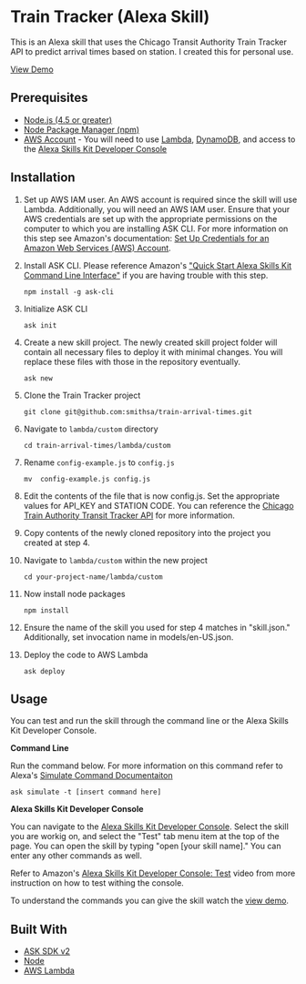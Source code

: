 # Train Tracker (Alexa Skill)

This is an Alexa skill that uses the Chicago Transit Authority Train Tracker API to predict arrival times based on station. I created this for personal use.

[View Demo](https://youtu.be/SKBHk-v7yr8)

## Prerequisites
*  [Node.js (4.5 or greater)](https://nodejs.org)
*  [Node Package Manager (npm)](https://www.npmjs.com/)
*  [AWS Account](https://aws.amazon.com/getting-started/) - You will need to use [Lambda](https://aws.amazon.com/lambda/), [DynamoDB](https://aws.amazon.com/dynamodb/), and access to the [Alexa Skills Kit Developer Console](https://developer.amazon.com/alexa/console/ask)

## Installation

1. Set up AWS IAM user. An AWS account is required since the skill will use Lambda. Additionally, you will need an AWS IAM user. Ensure that your AWS credentials are set up with the appropriate permissions on the computer to which you are installing ASK CLI. For more information on this step see Amazon's documentation: [Set Up Credentials for an Amazon Web Services (AWS) Account](https://developer.amazon.com/docs/smapi/set-up-credentials-for-an-amazon-web-services-account.html).

2. Install ASK CLI. Please reference Amazon's ["Quick Start Alexa Skills Kit Command Line Interface"](https://developer.amazon.com/docs/smapi/quick-start-alexa-skills-kit-command-line-interface.html) if you are having trouble with this step.
	```
	npm install -g ask-cli
	```

3. Initialize ASK CLI
	```
	ask init
	```

4. Create a new skill project. The newly created skill project folder will contain all necessary files to deploy it with minimal changes. You will replace these files with those in the repository eventually.
	```
	ask new
	```

5. Clone the Train Tracker  project
	```
	git clone git@github.com:smithsa/train-arrival-times.git
	```

6. Navigate to `lambda/custom` directory
    ```
    cd train-arrival-times/lambda/custom
    ```

7. Rename `config-example.js` to `config.js`
    ```
    mv  config-example.js config.js
    ```

8. Edit the contents of the file that is now config.js. Set the appropriate values for API_KEY and STATION CODE. You can reference the [Chicago Train Authority Transit Tracker API](https://www.transitchicago.com/assets/1/6/cta_Train_Tracker_API_Developer_Guide_and_Documentation.pdf) for more information.

9. Copy contents of the newly cloned repository into the project you created at step 4.

10. Navigate to `lambda/custom` within the new project
    ```
    cd your-project-name/lambda/custom
    ```

11. Now install node packages
    ```
    npm install
    ```

12. Ensure the name of the skill you used for step 4 matches in "skill.json." Additionally, set invocation name in models/en-US.json.

13. Deploy the code to AWS Lambda
	```
	ask deploy
	```

## Usage

You can test and run the skill through the command line or the Alexa Skills Kit Developer Console.

**Command Line**

Run the command below. For more information on this command refer to Alexa's [Simulate Command Documentaiton](https://developer.amazon.com/docs/smapi/ask-cli-command-reference.html#simulate-command)
```
ask simulate -t [insert command here]
```

**Alexa Skills Kit Developer Console**

You can navigate to the [Alexa Skills Kit Developer Console](https://developer.amazon.com/alexa/console/ask). Select the skill you are workig on, and select the "Test" tab menu item at the top of the page. You can open the skill by typing "open [your skill name]." You can enter any other commands as well.

Refer to Amazon's [Alexa Skills Kit Developer Console: Test](https://www.youtube.com/watch?v=lYImJ2H__BY) video from more instruction on how to test withing the console.

To understand the commands you can give the skill watch the [view demo](https://youtu.be/SKBHk-v7yr8).

## Built With
*  [ASK SDK v2](https://github.com/alexa/alexa-skills-kit-sdk-for-nodejs)
*  [Node](https://nodejs.org)
*  [AWS Lambda](https://aws.amazon.com/lambda/)
